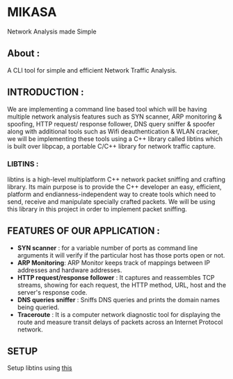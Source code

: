 # MIKASA
Network Analysis made Simple

## About :                    
A CLI tool for simple and efficient Network Traffic Analysis.

## INTRODUCTION :

We are implementing a command line based tool which will be having multiple network analysis features such as SYN scanner, ARP monitoring & spoofing, HTTP request/ response follower, DNS query sniffer & spoofer along with additional tools such as Wifi deauthentication & WLAN cracker, we will be implementing these tools using a C++ library called libtins which is built over libpcap, a portable C/C++ library for network traffic capture. 


### LIBTINS :   

libtins is a high-level multiplatform C++ network packet sniffing and crafting library.
Its main purpose is to provide the C++ developer an easy, efficient, platform and endianness-independent way to create tools which need to send, receive and manipulate specially crafted packets. 
We will be using this library in this project in order to implement packet sniffing. 


## FEATURES OF OUR APPLICATION : 

- **SYN scanner** : for a variable number of ports as command line arguments it will verify if the particular host has those ports open or not. 
- **ARP Monitoring**: ARP Monitor keeps track of mappings between IP addresses and hardware addresses.
- **HTTP request/response follower** : It captures and reassembles TCP streams, showing for each request, the HTTP method, URL, host and the server's response code. 
- **DNS queries sniffer** : Sniffs DNS queries and prints the domain names being queried.
- **Traceroute** : It is a computer network diagnostic tool for displaying the route and measure transit delays of packets across an Internet Protocol network. 

## SETUP

Setup libtins using [this](http://libtins.github.io/download/)
